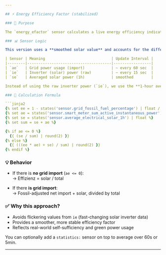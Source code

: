 ```yaml
---

## ⚡️ Energy Efficiency Factor (stabilized)

### 📐 Purpose

The `energy_efactor` sensor calculates a live energy efficiency indicator that reflects how much of your current power usage is covered by renewable energy — based on local solar production and fossil fuel share of the grid.

### 📊 Sensor Logic

This version uses a **smoothed solar value** and accounts for the different update intervals of the involved sensors:

| Sensor | Meaning                              | Update Interval |
|--------|--------------------------------------|-----------------|
| `ae`   | Grid power usage (import)            | ~ every 60 sec  |
| `ie`   | Inverter (solar) power (raw)         | ~ every 15 sec  |
| `se`   | Averaged solar power (1h)            | smoothed        |

Instead of using the raw inverter power (`ie`), we use the **1-hour average** (`se`) to avoid spikes.

### 🧮 Calculation Formula

```jinja2
{% set ee = 1 - states('sensor.grid_fossil_fuel_percentage') | float / 100 %}
{% set ae = states('sensor.smart_meter_sum_active_instantaneous_power') | float %}
{% set se = states('sensor.average_electrical_solar_1h') | float %}
{% set sum = se + ae %}

{% if ae <= 0 %}
  {{ (se / sum) | round(2) }}
{% else %}
  {{ (((ee * ae) + se) / sum) | round(2) }}
{% endif %}
```

### 💡 Behavior

- If there is **no grid import** (`ae <= 0`):  
  → Effizienz = solar / total

- If there **is grid import**:  
  → Fossil-adjusted net import + solar, divided by total

### ✅ Why this approach?

- Avoids flickering values from `ie` (fast-changing solar inverter data)
- Provides a smoother, more stable efficiency factor
- Reflects real-world self-sufficiency and green power usage

You can optionally add a `statistics:` sensor on top to average over 60s or 5min.

---
```

